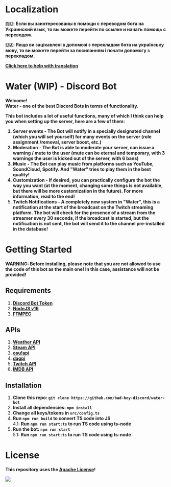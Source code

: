 # Localization

<strong>
🇷🇺: Если вы заинтересованы в помощи с переводом бота на Украинский язык, то вы можете перейти по ссылке и начать помощь с переводом.

🇺🇦: Якщо ви зацікавлені в допомозі з перекладом бота на українську мову, то ви можете перейти за посиланням і почати допомогу з перекладом.

[Click here to help with translation](https://crowdin.com/project/water-discord-bot)
</strong>

# Water (WIP) - Discord Bot

<strong>Welcome! <br />
Water - one of the best Discord Bots in terms of functionality.</strong>

<strong>This bot includes a lot of useful functions, many of which I think can help you when setting up the server, here are a few of them:

1. Server events - The Bot will notify in a specially designated channel (which you will set yourself) for many events on the server (role assignment /removal, server boost, etc.)
2. Moderation - The Bot is able to moderate your server, can issue a warning / mute to the user (mute can be eternal and temporary, with 3 warnings the user is kicked out of the server, with 6 bans)
3. Music - The Bot can play music from platforms such as YouTube, SoundCloud, Spotify. And "Water" tries to play them in the best quality!
4. Customization - If desired, you can practically configure the bot the way you want (at the moment, changing some things is not available, but there will be more customization in the future). For more information, read to the end!
5. Twitch Notifications - A completely new system in "Water", this is a notification at the start of the broadcast on the Twitch streaming platform. The bot will check for the presence of a stream from the streamer every 30 seconds, if the broadcast is started, but the notification is not sent, the bot will send it to the channel pre-installed in the database!
   </strong>

# Getting Started

<strong>WARNING: Before installing, please note that you are not allowed to use the code of this bot as the main one! In this case, assistance will not be provided!</strong>

## Requirements

1. <strong>[Discord Bot Token](https://discord.com/developers/applications)</strong>
2. <strong>[NodeJS v16](https://nodejs.org/)</strong>
3. <strong>[FFMPEG](https://ffmpeg.org/download.html)</strong>

## APIs

1. <strong>[Weather API](https://openweathermap.org/api)</strong>
2. <strong>[Steam API](https://steamcommunity.com/dev/apikey)</strong>
3. <strong>[osu!api](https://osu.ppy.sh/p/api)</strong>
4. <strong>[dagpi](https://dagpi.xyz/)</strong>
5. <strong>[Twitch API](https://dev.twitch.tv/console)</strong>
6. <strong>[IMDB API](https://imdb-api.com)</strong>

## Installation

1. <strong>Clone this repo: `git clone https://github.com/bad-boy-discord/water-bot`</strong>
2. <strong>Install all dependencies: `npm install`</strong>
3. <strong>Change all keys/tokens in `src/config.ts`</strong>
4. <strong>Run `npm run build` to convert TS code into JS</strong> <br />
   4.1: <strong>Run `npm run start:ts` to run TS code using ts-node</strong>
5. <strong>Run the bot: `npm run start`</strong> <br />
   5.1: <strong>Run `npm run start:ts` to run TS code using ts-node</strong>

# License

<strong>This repository uses the [Apache License](https://github.com/bad-boy-discord/water-bot/blob/master/LICENSE)!</strong>

<a href="https://top.gg/bot/891819280318996501">
  <img src="https://top.gg/api/widget/891819280318996501.svg">
</a>
